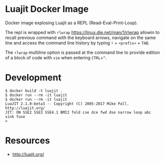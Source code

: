 # Luajit Docker Image

Docker image explosing Luajit as a REPL (Read-Eval-Print-Loop).

The repl is wrapped with `rlwrap` https://linux.die.net/man/1/rlwrap allowin to recall previous command with the keyboard arrows, navigate on the same line and access the command line history by typing `!` + `<prefix>` + `TAB`.

The `rlwrap` multiline option is passed at the command line to provide edition of a block of code with `vim` when entering `CTRL`+`^`.


# Development

```
$ docker build -t luajit .
$ docker run --rm -it luajit
$ docker run --rm -it luajit
LuaJIT 2.1.0-beta3 -- Copyright (C) 2005-2017 Mike Pall. http://luajit.org/
JIT: ON SSE2 SSE3 SSE4.1 BMI2 fold cse dce fwd dse narrow loop abc sink fuse
>
```

# Resources

* http://luajit.org/
